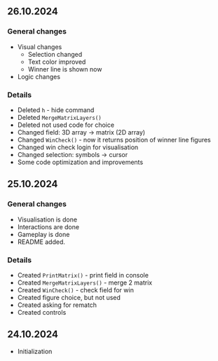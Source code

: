 ## 26.10.2024

### General changes
* Visual changes
  * Selection changed
  * Text color improved
  * Winner line is shown now
* Logic changes

### Details
* Deleted `h` - hide command
* Deleted `MergeMatrixLayers()`
* Deleted not used code for choice
* Changed field: 3D array -> matrix (2D array)
* Changed `WinCheck()` - now it returns position of winner line figures
* Changed win check login for visualisation
* Changed selection: symbols -> cursor
* Some code optimization and improvements

## 25.10.2024

### General changes
* Visualisation is done
* Interactions are done
* Gameplay is done
* README added.

### Details 
* Created `PrintMatrix()` - print field in console
* Created `MergeMatrixLayers()` - merge 2 matrix
* Created `WinCheck()` - check field for win
* Created figure choice, but not used
* Created asking for rematch
* Created controls

## 24.10.2024
* Initialization